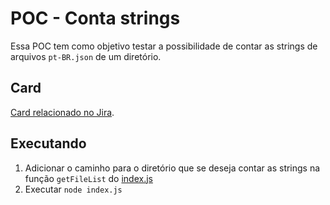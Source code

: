 # POC - Conta strings

Essa POC tem como objetivo testar a possibilidade de contar as strings de arquivos `pt-BR.json` de um diretório.

## Card
[Card relacionado no Jira](https://rdstation.atlassian.net/browse/INTRDSM-484?atlOrigin=eyJpIjoiYTA0Yjc5YzUxNDk0NGIyMzg0Y2ZiZWY2MDUxYWI5NWEiLCJwIjoiaiJ9).

## Executando
1. Adicionar o caminho para o diretório que se deseja contar as strings na função `getFileList` do [index.js](index.js./index.js)
2. Executar `node index.js`

